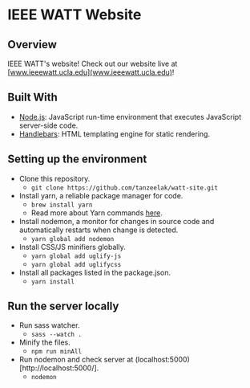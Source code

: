 # IEEE WATT Website

## Overview
IEEE WATT's website!
Check out our website live at [www.ieeewatt.ucla.edu](www.ieeewatt.ucla.edu)!

## Built With
- [Node.js](https://nodejs.org/en/): JavaScript run-time environment that executes JavaScript server-side code.
- [Handlebars](https://handlebarsjs.com/): HTML templating engine for static rendering.

## Setting up the environment
- Clone this repository.
  - `git clone https://github.com/tanzeelak/watt-site.git`
- Install yarn, a reliable package manager for code. 
  - `brew install yarn`
  - Read more about Yarn commands [here](https://yarnpkg.com/lang/en/docs/cli/global/).
- Install nodemon, a monitor for changes in source code and automatically restarts when change is detected. 
  - `yarn global add nodemon`
- Install CSS/JS minifiers globally.
  - `yarn global add uglify-js`
  - `yarn global add uglifycss`
- Install all packages listed in the package.json.
  - `yarn install`

## Run the server locally
- Run sass watcher.
  - `sass --watch .`
- Minify the files.
  - `npm run minAll`
- Run nodemon and check server at (localhost:5000)[http://localhost:5000/]. 
  - `nodemon`
